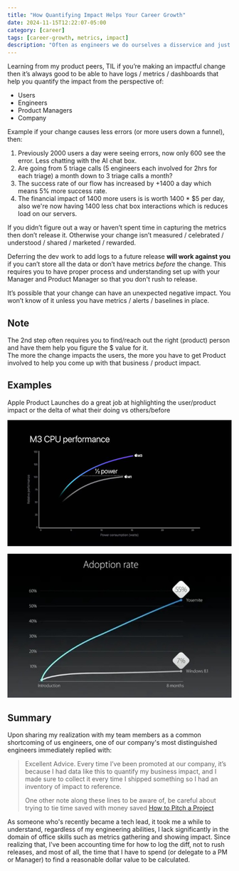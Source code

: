 ```yaml
---
title: "How Quantifying Impact Helps Your Career Growth"
date: 2024-11-15T12:22:07-05:00
category: [career]
tags: [career-growth, metrics, impact]
description: "Often as engineers we do ourselves a disservice and just do the hard work without measuring its impact. This post gives you strategies to promote yourself"
---
```


Learning from my product peers, TIL if you’re making an impactful change then it’s always good to be able to have logs / metrics / dashboards that help you quantify the impact from the perspective of: 
- Users
- Engineers
- Product Managers
- Company

Example if your change causes less errors (or more users down a funnel), then:
1. Previously 2000 users a day were seeing errors, now only 600 see the error. Less chatting with the AI chat box. 
2. Are going from 5 triage calls (5 engineers each involved for 2hrs for each triage) a month down to 3 triage calls a month?
3. The success rate of our flow has increased by +1400 a day which means 5% more success rate. 
4. The financial impact of 1400 more users is is worth 1400 * $5 per day, also we're now having 1400 less chat box interactions which is reduces load on our servers.

If you didn’t figure out a way or haven’t spent time in capturing the metrics then don’t release it. Otherwise your change isn’t measured / celebrated / understood / shared / marketed / rewarded.

Deferring the dev work to add logs to a future release **will work against you** if you can’t store all the data or don’t have metrics *before* the change. This requires you to have proper process and understanding set up with your Manager and Product Manager so that you don't rush to release.

It’s possible that your change can have an unexpected negative impact. You won’t know of it unless you have metrics / alerts / baselines in place.

## Note
The 2nd step often requires you to find/reach out the right (product) person and have them help you figure the $ value for it.  
The more the change impacts the users, the more you have to get Product involved to help you come up with that business / product impact.

## Examples

Apple Product Launches do a great job at highlighting the user/product impact or the delta of what their doing vs others/before

![](M3-perf.jpg "M3 CPU Performance")

![](adoption.jpg "macOS vs Windows Adoption Rate")




## Summary 

Upon sharing my realization with my team members as a common shortcoming of us engineers, one of our company's most distinguished engineers immediately replied with: 

> Excellent Advice. Every time I’ve been promoted at our company, it’s because I had data like this to quantify my business impact, and I made sure to collect it every time I shipped something so I had an inventory of impact to reference. 
>
> One other note along these lines to be aware of, be careful about trying to tie time saved with money saved [How to Pitch a Project](https://blog.jonm.dev/posts/how-to-pitch-a-project/)

As someone who's recently became a tech lead, it took me a while to understand, regardless of my engineering abilities, I lack significantly in the domain of office skills such as metrics gathering and showing impact. Since realizing that, I've been accounting time for how to log the diff, not to rush releases, and most of all, the time that I have to spend (or delegate to a PM or Manager) to find a reasonable dollar value to be calculated.

